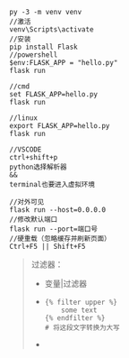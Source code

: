 ```
py -3 -m venv venv
//激活
venv\Scripts\activate
//安装
pip install Flask
//powershell
$env:FLASK_APP = "hello.py"
flask run

//cmd
set FLASK_APP=hello.py
flask run

//linux
export FLASK_APP=hello.py
flask run

//VSCODE
ctrl+shift+p
python选择解析器
&&
terminal也要进入虚拟环境

//对外可见
flask run --host=0.0.0.0
//修改默认端口
flask run --port=端口号
//硬重载（忽略缓存并刷新页面）
Ctrl+F5 || Shift+F5

```



> 过滤器：
>
> - 变量|过滤器
>
> - ```
>   {% filter upper %}
>   	some text
>   {% endfilter %}
>   # 将这段文字转换为大写
>   ```
>
> - 